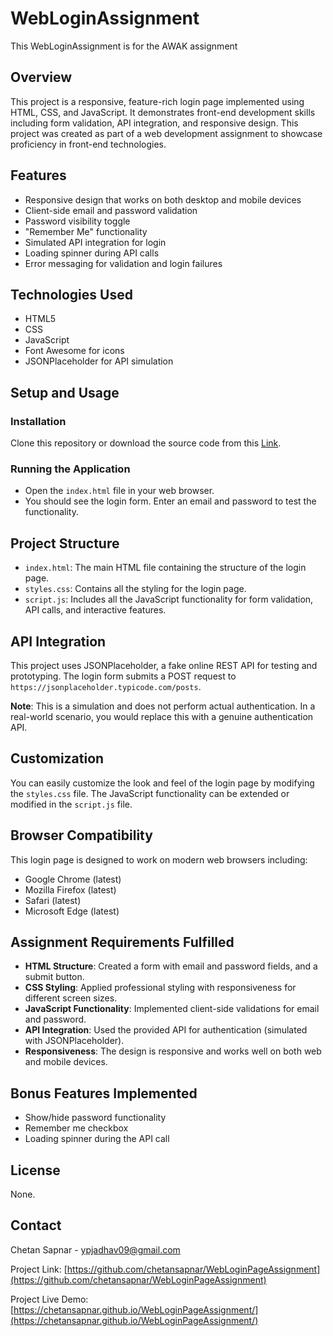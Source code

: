 # WebLoginAssignment
This WebLoginAssignment is for the AWAK assignment

## Overview
This project is a responsive, feature-rich login page implemented using HTML, CSS, and JavaScript. It demonstrates front-end development skills including form validation, API integration, and responsive design. This project was created as part of a web development assignment to showcase proficiency in front-end technologies.

## Features
- Responsive design that works on both desktop and mobile devices
- Client-side email and password validation
- Password visibility toggle
- "Remember Me" functionality
- Simulated API integration for login
- Loading spinner during API calls
- Error messaging for validation and login failures

## Technologies Used
- HTML5
- CSS
- JavaScript
- Font Awesome for icons
- JSONPlaceholder for API simulation

## Setup and Usage

### Installation
Clone this repository or download the source code from this [Link](https://github.com/chetansapnar/WebLoginPageAssignment).

### Running the Application
- Open the `index.html` file in your web browser.
- You should see the login form. Enter an email and password to test the functionality.

## Project Structure
- `index.html`: The main HTML file containing the structure of the login page.
- `styles.css`: Contains all the styling for the login page.
- `script.js`: Includes all the JavaScript functionality for form validation, API calls, and interactive features.

## API Integration
This project uses JSONPlaceholder, a fake online REST API for testing and prototyping. The login form submits a POST request to `https://jsonplaceholder.typicode.com/posts`.

**Note**: This is a simulation and does not perform actual authentication. In a real-world scenario, you would replace this with a genuine authentication API.

## Customization
You can easily customize the look and feel of the login page by modifying the `styles.css` file. The JavaScript functionality can be extended or modified in the `script.js` file.

## Browser Compatibility
This login page is designed to work on modern web browsers including:
- Google Chrome (latest)
- Mozilla Firefox (latest)
- Safari (latest)
- Microsoft Edge (latest)

## Assignment Requirements Fulfilled
- **HTML Structure**: Created a form with email and password fields, and a submit button.
- **CSS Styling**: Applied professional styling with responsiveness for different screen sizes.
- **JavaScript Functionality**: Implemented client-side validations for email and password.
- **API Integration**: Used the provided API for authentication (simulated with JSONPlaceholder).
- **Responsiveness**: The design is responsive and works well on both web and mobile devices.

## Bonus Features Implemented
- Show/hide password functionality
- Remember me checkbox
- Loading spinner during the API call

## License
None.

## Contact
Chetan Sapnar - [ypjadhav09@gmail.com](mailto:ypjadhav09@gmail.com)

Project Link: [https://github.com/chetansapnar/WebLoginPageAssignment](https://github.com/chetansapnar/WebLoginPageAssignment)

Project Live Demo: [https://chetansapnar.github.io/WebLoginPageAssignment/](https://chetansapnar.github.io/WebLoginPageAssignment/)

